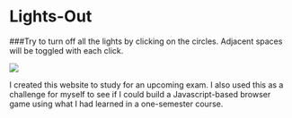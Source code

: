 # Lights-Out
###Try to turn off all the lights by clicking on the circles. Adjacent spaces will be toggled with each click.

![](Lights-Out-Demo.gif)

I created this website to study for an upcoming exam. I also used this as a challenge for myself to see if I could build a Javascript-based browser game using what I had learned in a one-semester course.
